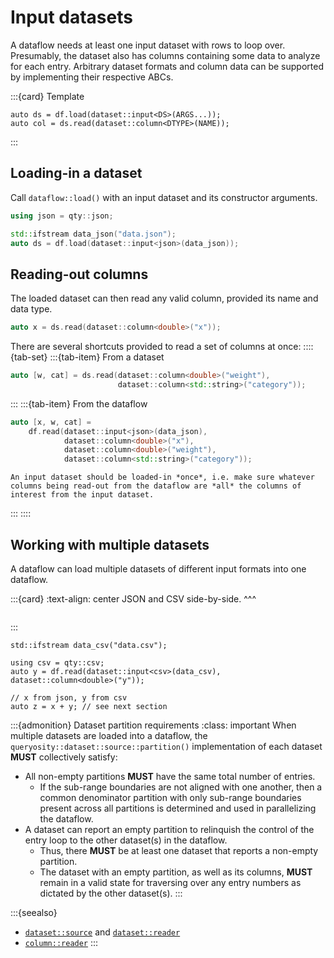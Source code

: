 # Input datasets

A dataflow needs at least one input dataset with rows to loop over.
Presumably, the dataset also has columns containing some data to analyze for each entry.
Arbitrary dataset formats and column data can be supported by implementing their respective ABCs.

:::{card} Template
```{code} cpp
auto ds = df.load(dataset::input<DS>(ARGS...));
auto col = ds.read(dataset::column<DTYPE>(NAME));
```
:::

## Loading-in a dataset

Call `dataflow::load()` with an input dataset and its constructor arguments.

```cpp
using json = qty::json;

std::ifstream data_json("data.json");
auto ds = df.load(dataset::input<json>(data_json));
```

## Reading-out columns

The loaded dataset can then read any valid column, provided its name and data type.
```cpp
auto x = ds.read(dataset::column<double>("x"));
```

There are several shortcuts provided to read a set of columns at once:
::::{tab-set}
:::{tab-item} From a dataset
```cpp
auto [w, cat] = ds.read(dataset::column<double>("weight"),
                        dataset::column<std::string>("category"));
```
:::
:::{tab-item} From the dataflow
```cpp
auto [x, w, cat] =
    df.read(dataset::input<json>(data_json), 
            dataset::column<double>("x"),
            dataset::column<double>("weight"),
            dataset::column<std::string>("category"));
```
```{caution}
An input dataset should be loaded-in *once*, i.e. make sure whatever columns being read-out from the dataflow are *all* the columns of interest from the input dataset.
```
:::
::::

## Working with multiple datasets

A dataflow can load multiple datasets of different input formats into one dataflow.

:::{card} 
:text-align: center
JSON and CSV side-by-side.
^^^
```{image} ../images/json_csv.png
```
:::

```{code} cpp
std::ifstream data_csv("data.csv");

using csv = qty::csv;
auto y = df.read(dataset::input<csv>(data_csv), dataset::column<double>("y"));

// x from json, y from csv
auto z = x + y; // see next section
```

:::{admonition} Dataset partition requirements
:class: important
When multiple datasets are loaded into a dataflow, the `queryosity::dataset::source::partition()` implementation of each dataset **MUST** collectively satisfy:
- All non-empty partitions **MUST** have the same total number of entries.
  - If the sub-range boundaries are not aligned with one another, then a common denominator partition with only sub-range boundaries present across all partitions is determined and used in parallelizing the dataflow.
- A dataset can report an empty partition to relinquish the control of the entry loop to the other dataset(s) in the dataflow.
  - Thus, there **MUST** be at least one dataset that reports a non-empty partition.
  - The dataset with an empty partition, as well as its columns, **MUST** remain in a valid state for traversing over any entry numbers as dictated by the other dataset(s).
:::

:::{seealso}
- [`dataset::source`](#dataset-source) and [`dataset::reader`](#dataset-reader)
- [`column::reader`](#column-reader)
:::